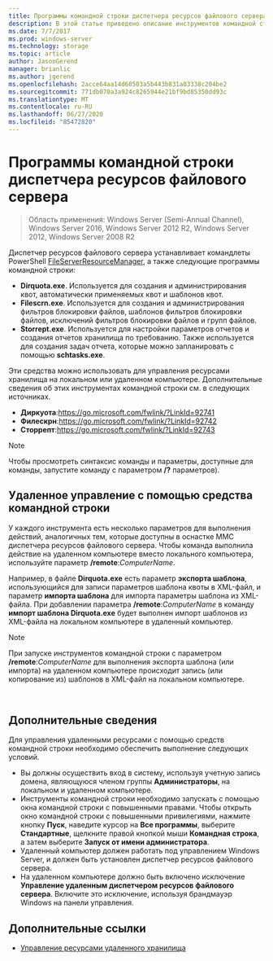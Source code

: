 ```yaml
---
title: Программы командной строки диспетчера ресурсов файлового сервера
description: В этой статье приведено описание инструментов командной строки Windows Server 2016
ms.date: 7/7/2017
ms.prod: windows-server
ms.technology: storage
ms.topic: article
author: JasonGerend
manager: brianlic
ms.author: jgerend
ms.openlocfilehash: 2acce64aa14d60503a5b443b831a03338c204be2
ms.sourcegitcommit: 771db070a3a924c8265944e21bf9bd85350dd93c
ms.translationtype: MT
ms.contentlocale: ru-RU
ms.lasthandoff: 06/27/2020
ms.locfileid: "85472820"
---
```

# <a name="file-server-resource-manager-command-line-tools"></a>Программы командной строки диспетчера ресурсов файлового сервера

> Область применения: Windows Server (Semi-Annual Channel), Windows Server 2016, Windows Server 2012 R2, Windows Server 2012, Windows Server 2008 R2

Диспетчер ресурсов файлового сервера устанавливает командлеты PowerShell [FileServerResourceManager](https://technet.microsoft.com/itpro/powershell/windows/fileserverresourcemanager/fileserverresourcemanager), а также следующие программы командной строки:

-   **Dirquota.exe**. Используется для создания и администрирования квот, автоматически применяемых квот и шаблонов квот.
-   **Filescrn.exe**. Используется для создания и администрирования фильтров блокировки файлов, шаблонов фильтров блокировки файлов, исключений фильтров блокировки файлов и групп файлов.
-   **Storrept.exe**. Используется для настройки параметров отчетов и создания отчетов хранилища по требованию. Также используется для создания задач отчета, которые можно запланировать с помощью **schtasks.exe**.

Эти средства можно использовать для управления ресурсами хранилища на локальном или удаленном компьютере. Дополнительные сведения об этих инструментах командной строки см. в следующих источниках.

-   **Диркуота**:<https://go.microsoft.com/fwlink/?LinkId=92741>
-   **Филескрн**:<https://go.microsoft.com/fwlink/?LinkId=92742>
-   **Сторрепт**:<https://go.microsoft.com/fwlink/?LinkId=92743>


> [!Note]
> Чтобы просмотреть синтаксис команды и параметры, доступные для команды, запустите команду с параметром <strong>/?</strong> параметров).


## <a name="remote-management-using-the-command-line-tools"></a>Удаленное управление с помощью средства командной строки

У каждого инструмента есть несколько параметров для выполнения действий, аналогичных тем, которые доступны в оснастке MMC диспетчера ресурсов файлового сервера. Чтобы команда выполнила действие на удаленном компьютере вместо локального компьютера, используйте параметр **/remote**:*ComputerName*.

Например, в файле **Dirquota.exe** есть параметр **экспорта шаблона**, использующийся для записи параметров шаблона квоты в XML-файл, и параметр **импорта шаблона** для импорта параметры шаблона из XML-файла. При добавлении параметра **/remote**:*ComputerName* в команду **импорт шаблона Dirquota.exe** будет выполнен импорт шаблонов из XML-файла на локальном компьютере в удаленный компьютер.

> [!Note]
> При запуске инструментов командной строки с параметром **/remote**:<em>ComputerName</em> для выполнения экспорта шаблона (или импорта) на удаленном компьютере происходит запись (или копирование из) шаблонов в XML-файл на локальном компьютере.

<br />

## <a name="additional-considerations"></a>Дополнительные сведения

Для управления удаленными ресурсами с помощью средств командной строки необходимо обеспечить выполнение следующих условий.

-   Вы должны осуществить вход в систему, используя учетную запись домена, являющуюся членом группы **Администраторы**, на локальном и удаленном компьютере.
-   Инструменты командной строки необходимо запускать с помощью окна командной строки с повышенными правами. Чтобы открыть окно командной строки с повышенными привилегиями, нажмите кнопку **Пуск**, наведите курсор на **Все программы**, выберите **Стандартные**, щелкните правой кнопкой мыши **Командная строка**, а затем выберите **Запуск от имени администратора**.
-   Удаленный компьютер должен работать под управлением Windows Server, и должен быть установлен диспетчер ресурсов файлового сервера.
-   На удаленном компьютере должно быть включено исключение **Управление удаленным диспетчером ресурсов файлового сервера**. Включите это исключение, используя брандмауэр Windows на панели управления.


## <a name="additional-references"></a>Дополнительные ссылки

-   [Управление ресурсами удаленного хранилища](managing-remote-storage-resources.md)